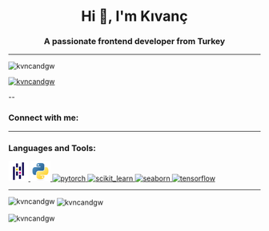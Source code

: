<h1 align="center">Hi 👋, I'm Kıvanç</h1>
<h3 align="center">A passionate frontend developer from Turkey</h3>

---

<p align="left"> <img src="https://komarev.com/ghpvc/?username=kvncandgw&label=Profile%20views&color=0e75b6&style=flat" alt="kvncandgw" /> </p>

<p align="left"> <a href="https://github.com/ryo-ma/github-profile-trophy"><img src="https://github-profile-trophy.vercel.app/?username=kvncandgw" alt="kvncandgw" /></a> </p>

--

<h3 align="left">Connect with me:</h3>
<p align="left">
</p>

---

<h3 align="left">Languages and Tools:</h3>
<p align="left"> <a href="https://pandas.pydata.org/" target="_blank" rel="noreferrer"> <img src="https://raw.githubusercontent.com/devicons/devicon/2ae2a900d2f041da66e950e4d48052658d850630/icons/pandas/pandas-original.svg" alt="pandas" width="40" height="40"/> </a> <a href="https://www.python.org" target="_blank" rel="noreferrer"> <img src="https://raw.githubusercontent.com/devicons/devicon/master/icons/python/python-original.svg" alt="python" width="40" height="40"/> </a> <a href="https://pytorch.org/" target="_blank" rel="noreferrer"> <img src="https://www.vectorlogo.zone/logos/pytorch/pytorch-icon.svg" alt="pytorch" width="40" height="40"/> </a> <a href="https://scikit-learn.org/" target="_blank" rel="noreferrer"> <img src="https://upload.wikimedia.org/wikipedia/commons/0/05/Scikit_learn_logo_small.svg" alt="scikit_learn" width="40" height="40"/> </a> <a href="https://seaborn.pydata.org/" target="_blank" rel="noreferrer"> <img src="https://seaborn.pydata.org/_images/logo-mark-lightbg.svg" alt="seaborn" width="40" height="40"/> </a> <a href="https://www.tensorflow.org" target="_blank" rel="noreferrer"> <img src="https://www.vectorlogo.zone/logos/tensorflow/tensorflow-icon.svg" alt="tensorflow" width="40" height="40"/> </a> </p>

---

<p><img align="left" src="https://github-readme-stats.vercel.app/api/top-langs?username=kvncandgw&show_icons=true&locale=en&layout=compact" alt="kvncandgw" /></p>

<p>&nbsp;<img align="center" src="https://github-readme-stats.vercel.app/api?username=kvncandgw&show_icons=true&locale=en" alt="kvncandgw" /></p>

<p><img align="center" src="https://github-readme-streak-stats.herokuapp.com/?user=kvncandgw&" alt="kvncandgw" /></p>
